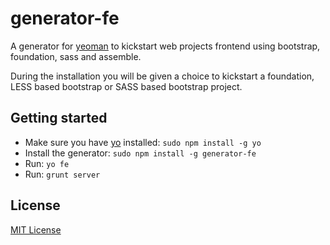 # generator-fe

A generator for [yeoman](https://github.com/yeoman/yo) to kickstart web projects frontend using bootstrap, foundation, sass and assemble.

During the installation you will be given a choice to kickstart a foundation, LESS based bootstrap or SASS based bootstrap project.

## Getting started

- Make sure you have [yo](https://github.com/yeoman/yo) installed: `sudo npm install -g yo`
- Install the generator: `sudo npm install -g generator-fe`
- Run: `yo fe`
- Run: `grunt server`

## License
[MIT License](http://en.wikipedia.org/wiki/MIT_License)

